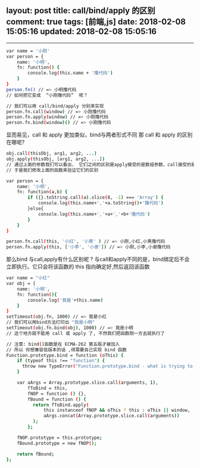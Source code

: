 layout: post
title: call/bind/apply 的区别
comment: true
tags: [前端,js]
date: 2018-02-08 15:05:16
updated: 2018-02-08 15:05:16
---

------
<!-- more -->

```bash
var name = '小刚'
var person = {
    name: '小明',
    fn: function() {
        console.log(this.name + '撸代码')
    }
}
person.fn() // => 小明撸代码
// 如何把它变成  “小刚撸代码”  呢？

// 我们可以用 call/bind/apply 分别来实现
person.fn.call(window) // => 小刚撸代码
person.fn.apply(window) // => 小刚撸代码
person.fn.bind(window)() // => 小刚撸代码

```

显而易见，call 和 apply 更加类似，bind与两者形式不同
那 call 和 apply 的区别在哪呢?

```bash
obj.call(thisObj, arg1, arg2, ...)
obj.apply(thisObj, [arg1, arg2, ...])
// 通过上面的参数我们可以看出， 它们之间的区别是apply接受的是数组参数，call接受的是连续参数。
// 于是我们修改上面的函数来验证它们的区别

var person = {
    name: '小明',
    fn: function(a,b) {
        if ({}.toString.call(a).slice(8, -1) === 'Array') {
            console.log(this.name+','+a.toString()+'撸代码')
        }else{
            console.log(this.name+','+a+','+b+'撸代码')
        } 
    }
}

person.fn.call(this, '小红', '小黑' ) // => 小刚,小红,小黑撸代码
person.fn.apply(this, ['小李', '小谢']) // => 小刚,小李,小谢撸代码

```
那么bind 与call,apply有什么区别呢 ? 
与call和apply不同的是，bind绑定后不会立即执行。它只会将该函数的 this 指向确定好,然后返回该函数

```bash
var name = "小红"
var obj = {
    name: '小明',
    fn: function(){
        console.log('我是'+this.name)
    }
}
setTimeout(obj.fn, 1000) // => 我是小红
// 我们可以用bind方法打印出 "我是小明"
setTimeout(obj.fn.bind(obj), 1000) // => 我是小明
// 这个地方就不能用 call 或 apply 了, 不然我们把函数刚一方去就执行了

// 注意: bind()函数是在 ECMA-262 第五版才被加入
// 所以 你想兼容低版本的话 ,得需要自己实现 bind 函数
Function.prototype.bind = function (oThis) {
    if (typeof this !== "function") {
      throw new TypeError("Function.prototype.bind - what is trying to be bound is not callable");
    }

    var aArgs = Array.prototype.slice.call(arguments, 1), 
        fToBind = this, 
        fNOP = function () {},
        fBound = function () {
          return fToBind.apply(
              this instanceof fNOP && oThis ? this : oThis || window,
              aArgs.concat(Array.prototype.slice.call(arguments))
          );
        };

    fNOP.prototype = this.prototype;
    fBound.prototype = new fNOP();

    return fBound;
};

```

